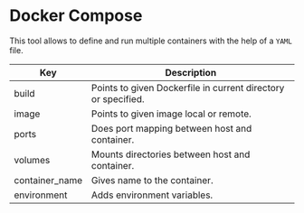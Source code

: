 # Docker Compose

This tool allows to define and run multiple containers with the help of a `YAML` file.

| Key | Description |
| ------- | ----------- |
| build | Points to given Dockerfile in current directory or specified. |
| image | Points to given image local or remote. |
| ports | Does port mapping between host and container. |
| volumes | Mounts directories between host and container. |
| container_name | Gives name to the container. |
| environment | Adds environment variables. |
